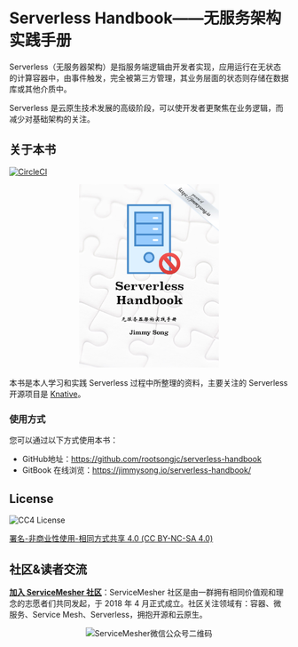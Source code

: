# Serverless Handbook——无服务架构实践手册

Serverless（无服务器架构）是指服务端逻辑由开发者实现，应用运行在无状态的计算容器中，由事件触发，完全被第三方管理，其业务层面的状态则存储在数据库或其他介质中。

Serverless 是云原生技术发展的高级阶段，可以使开发者更聚焦在业务逻辑，而减少对基础架构的关注。

## 关于本书

<p align="left">
  <a href="https://circleci.com/gh/rootsongjc/serverless-handbook/tree/master">
    <img src="https://circleci.com/gh/rootsongjc/serverless-handbook/tree/master.svg?style=svg" alt="CircleCI"/>
  </a>
</p>

<p align="center">
  <a href="https://jimmysong.io/serverless-handbook">
    <img src="cover.jpg" width="50%" height="50%" alt="Serverless Handbook——无服务器架构实践手册 by Jimmy Song(宋净超）">
  </a>
</p>

本书是本人学习和实践 Serverless 过程中所整理的资料，主要关注的 Serverless 开源项目是 [Knative](https://github.com/knative)。

### 使用方式

您可以通过以下方式使用本书：

- GitHub地址：https://github.com/rootsongjc/serverless-handbook
- GitBook 在线浏览：https://jimmysong.io/serverless-handbook/

## License

<p align="left">
  <img src="https://tva1.sinaimg.cn/large/006y8mN6ly1g7m9ofbzirj302g00vq2p.jpg" alt="CC4 License"/>
</p>

[署名-非商业性使用-相同方式共享 4.0 (CC BY-NC-SA 4.0)](https://creativecommons.org/licenses/by-nc-sa/4.0/deed.zh)

## 社区&读者交流

**[加入 ServiceMesher 社区](http://www.servicemesher.com/contact/)**：ServiceMesher 社区是由一群拥有相同价值观和理念的志愿者们共同发起，于 2018 年 4 月正式成立。社区关注领域有：容器、微服务、Service Mesh、Serverless，拥抱开源和云原生。

<p align="center">
  <img src="https://tva1.sinaimg.cn/large/006y8mN6ly1g7m9orx6cuj309k09kdfn.jpg" alt="ServiceMesher微信公众号二维码"/>
</p>